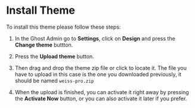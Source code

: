 # Install Theme

To install this theme please follow these steps:

1. In the Ghost Admin go to **Settings**, click on **Design** and press the **Change theme** buttton.

2. Press the **Upload theme** button.

3. Then drag and drop the theme zip file or click to locate it. The file you have to upload in this case is the one you downloaded previously, it should be named `weiss-pro.zip`

4. When the upload is finished, you can activate it right away by pressing the **Activate Now** button, or you can also activate it later if you prefer.
